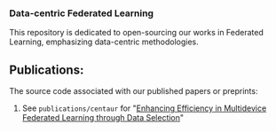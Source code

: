 ### Data-centric Federated Learning
This repository is dedicated to open-sourcing our works in Federated Learning, emphasizing data-centric methodologies.


## Publications:

The source code associated with our published papers or preprints:

1. See `publications/centaur` for "[Enhancing Efficiency in Multidevice Federated Learning through Data Selection](https://arxiv.org/abs/2211.04175)"
